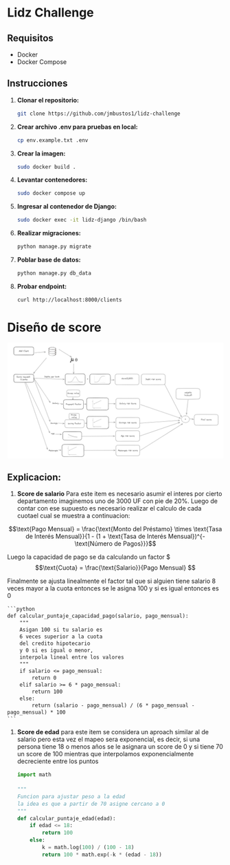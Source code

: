 # Lidz Challenge

## Requisitos
- Docker
- Docker Compose

## Instrucciones

1. **Clonar el repositorio:**
    ```bash
    git clone https://github.com/jmbustos1/lidz-challenge
    ```

2. **Crear archivo .env para pruebas en local:**
    ```bash
    cp env.example.txt .env
    ```

3. **Crear la imagen:**
    ```bash
    sudo docker build .
    ```

4. **Levantar contenedores:**
    ```bash
    sudo docker compose up
    ```
5. **Ingresar al contenedor de Django:**
    ```bash
    sudo docker exec -it lidz-django /bin/bash
    ```
6. **Realizar migraciones:**
    ```bash
    python manage.py migrate
    ```

7. **Poblar base de datos:**
    ```bash
    python manage.py db_data
    ```

8. **Probar endpoint:**
    ```bash
    curl http://localhost:8000/clients
    ```

# Diseño de score
![Diagrama del Proyecto](diagram.png)

## Explicacion:
1. **Score de salario**
Para este item es necesario asumir el interes por cierto departamento
imaginemos uno de 3000 UF con pie de 20%.
Luego de contar con ese supuesto es necesario realizar el calculo de 
cada cuotael cual se muestra a continuacion:


$$\text{Pago Mensual} = \frac{\text{Monto del Préstamo} \times \text{Tasa de Interés Mensual}}{1 - (1 + \text{Tasa de Interés Mensual})^{-\text{Número de Pagos}}}$$

Luego la capacidad de pago se da calculando un factor
$$$\text{Cuota} = \frac{\text{Salario}}{Pago Mensual} $$

Finalmente se ajusta linealmente el factor tal que si alguien tiene salario 8
veces mayor a la cuota entonces se le asigna 100 y si es igual entonces es 0

    ```python
    def calcular_puntaje_capacidad_pago(salario, pago_mensual):
        """
        Asigan 100 si tu salario es
        6 veces superior a la cuota
        del credito hipotecario
        y 0 si es igual o menor,
        interpola lineal entre los valores
        """
        if salario <= pago_mensual:
            return 0
        elif salario >= 6 * pago_mensual:
            return 100
        else:
            return (salario - pago_mensual) / (6 * pago_mensual - pago_mensual) * 100
    ```

1. **Score de edad**
para este item se considera un aproach similar al de salario pero esta vez
el mapeo sera exponencial, es decir, si una persona tiene 18 o menos años
se le asignara un score de 0 y si tiene 70 un score de 100
mientras que interpolamos exponencialmente decreciente entre los puntos

    ```python
    import math

    """
    Funcion para ajustar peso a la edad
    la idea es que a partir de 70 asigne cercano a 0
    """
    def calcular_puntaje_edad(edad):
        if edad <= 18:
            return 100
        else:
            k = math.log(100) / (100 - 18)
            return 100 * math.exp(-k * (edad - 18))
    ```